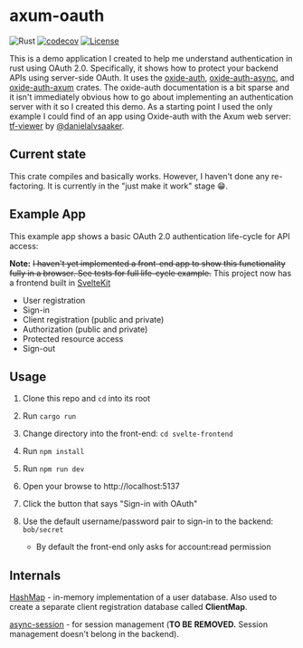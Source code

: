 # axum-oauth
![Rust](https://github.com/mtelahun/axum-oauth/actions/workflows/rust.yml/badge.svg)
[![codecov](https://codecov.io/gh/mtelahun/axum-oauth/branch/main/graph/badge.svg?token=A1P9I5E2LU)](https://codecov.io/gh/trevi-software/rhodos)
[![License](https://img.shields.io/badge/License-BSD_2--Clause-orange.svg)](https://opensource.org/licenses/BSD-2-Clause)


This is a demo application I created to help me understand authentication in rust using OAuth 2.0. Specifically, it shows how to protect your backend APIs using server-side OAuth. It uses the [oxide-auth](https://github.com/HeroicKatora/oxide-auth),
[oxide-auth-async](https://github.com/HeroicKatora/oxide-auth/tree/master/oxide-auth-async), and 
[oxide-auth-axum](https://github.com/HeroicKatora/oxide-auth/tree/master/oxide-auth-axum) crates.
The oxide-auth documentation is a bit sparse and it isn't immediately obvious how to go
about implementing an authentication server with it so I created this demo. As a starting point I used the only example
I could find of an app using Oxide-auth with
the Axum web server: [tf-viewer](https://github.com/danielalvsaaker/tf-viewer/) by 
[@danielalvsaaker](https://github.com/danielalvsaaker).

## Current state
This crate compiles and basically works. However, I haven't done any re-factoring. It is currently in
the "just make it work" stage :grin:.

## Example App
This example app shows a basic OAuth 2.0 authentication life-cycle for API access:

**Note:** ~~I haven't yet implemented a front-end app to show this functionality fully in a browser. See tests for 
full life-cycle example.~~ This project now has a frontend built in [SvelteKit](https://kit.svelte.dev/)

- User registration
- Sign-in
- Client registration (public and private)
- Authorization (public and private)
- Protected resource access
- Sign-out

## Usage
1. Clone this repo and `cd` into its root
2. Run `cargo run`
3. Change directory into the front-end: `cd svelte-frontend`
4. Run `npm install`
5. Run `npm run dev`
6. Open your browse to http://localhost:5137
7. Click the button that says "Sign-in with OAuth"
8. Use the default username/password pair to sign-in to the backend: `bob/secret`
    
    * By default the front-end only asks for account:read permission

## Internals
[HashMap](https://doc.rust-lang.org/std/collections/struct.HashMap.html) - in-memory implementation of a user database. Also used to create a separate client registration database called __**ClientMap**__.


[async-session](https://docs.rs/async-session/latest/async_session/) - for session management (**TO BE REMOVED.** Session management doesn't belong in the backend).